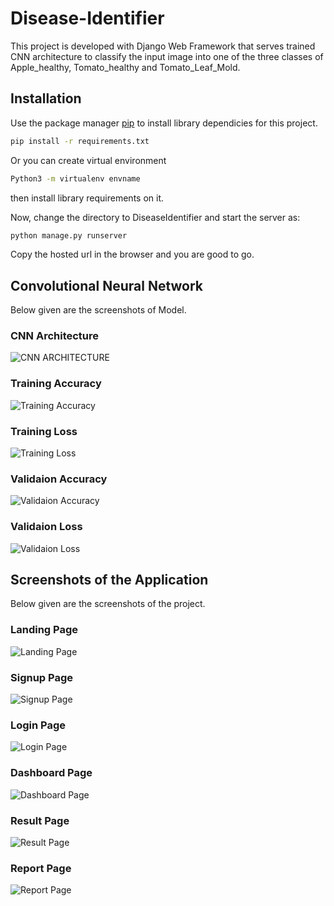 # Disease-Identifier
This project is developed with Django Web Framework that serves trained CNN architecture to classify the input image into one of the three classes of Apple_healthy, Tomato_healthy and Tomato_Leaf_Mold.

## Installation

Use the package manager [pip](https://pip.pypa.io/en/stable/) to install library dependicies for this project.

```bash
pip install -r requirements.txt
```

Or you can create virtual environment

```bash
Python3 -m virtualenv envname
```

then install library requirements on it.

Now, change the directory to DiseaseIdentifier and start the server as:

```python
python manage.py runserver
```
Copy the hosted url in the browser and you are good to go.

## Convolutional Neural Network
Below given are the screenshots of Model.

### CNN Architecture
![CNN ARCHITECTURE](https://github.com/Rosan93/Disease-Identifier/blob/master/CNN%20Architecture%20Screenshots/CNN%20Architecture.png)

### Training Accuracy
![Training Accuracy](https://github.com/Rosan93/Disease-Identifier/blob/master/CNN%20Architecture%20Screenshots/training%20accuracy.png)

### Training Loss
![Training Loss](https://github.com/Rosan93/Disease-Identifier/blob/master/CNN%20Architecture%20Screenshots/training%20loss.png)

### Validaion Accuracy
![Validaion Accuracy](https://github.com/Rosan93/Disease-Identifier/blob/master/CNN%20Architecture%20Screenshots/validation%20accuracy.png)

### Validaion Loss
![Validaion Loss](https://github.com/Rosan93/Disease-Identifier/blob/master/CNN%20Architecture%20Screenshots/validation%20loss.png)

## Screenshots of the Application
Below given are the screenshots of the project.

### Landing Page
![Landing Page](https://github.com/Rosan93/Disease-Identifier/blob/master/Application%20Screenshots/Landing%20Page.png)

### Signup Page
![Signup Page](https://github.com/Rosan93/Disease-Identifier/blob/master/Application%20Screenshots/Sign%20Up%20Page.png)

### Login Page
![Login Page](https://github.com/Rosan93/Disease-Identifier/blob/master/Application%20Screenshots/Login.png)

### Dashboard Page
![Dashboard Page](https://github.com/Rosan93/Disease-Identifier/blob/master/Application%20Screenshots/Dashboard.png)

### Result Page
![Result Page](https://github.com/Rosan93/Disease-Identifier/blob/master/Application%20Screenshots/result.png)

### Report Page
![Report Page](https://github.com/Rosan93/Disease-Identifier/blob/master/Application%20Screenshots/Report.png)

